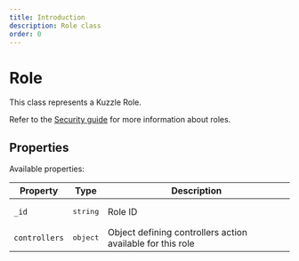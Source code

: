 ```yaml
---
title: Introduction
description: Role class
order: 0
---
```


# Role

This class represents a Kuzzle Role.

Refer to the [Security guide](/core/1/guide/guides/essentials/security/#defining-roles-default) for more information about roles.

## Properties

Available properties:

| Property      | Type              | Description                                                |
| ------------- | ----------------- | ---------------------------------------------------------- |
| `_id`         | <pre>string</pre> | Role ID                                                    |
| `controllers` | <pre>object</pre> | Object defining controllers action available for this role |
